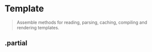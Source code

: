 # Template

> Assemble methods for reading, parsing, caching, compiling and rendering templates.



## .partial

